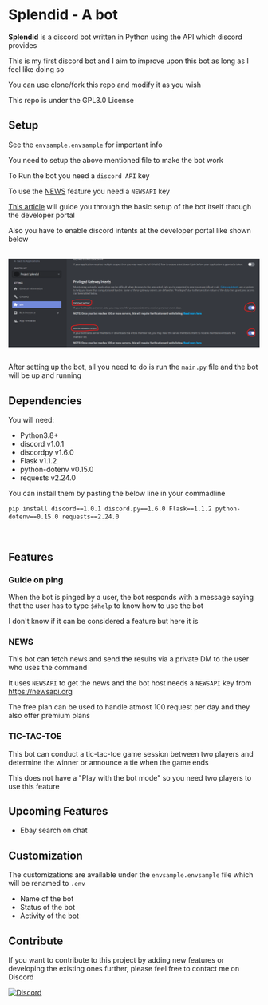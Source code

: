 # Splendid - A bot

**Splendid** is a discord bot written in Python using the API which discord provides

This is my first discord bot and I aim to improve upon this bot as long as I feel like doing so

You can use clone/fork this repo and modify it as you wish

This repo is under the GPL3.0 License

## Setup

See the `envsample.envsample` for important info

You need to setup the above mentioned file to make the bot work

To Run the bot you need a `discord API` key

To use the [NEWS](https://github.com/WatermelonSalt/Splendid-Discord_Bot#NEWS) feature you need a `NEWSAPI` key

[This article](https://www.freecodecamp.org/news/create-a-discord-bot-with-python/) will guide you through the basic setup of the bot itself through the developer portal

Also you have to enable discord intents at the developer portal like shown below

<br>
<img align="center" src="./Assets/Intents.png">

<br>After setting up the bot, all you need to do is run the `main.py` file and the bot will be up and running

## Dependencies

You will need:

* Python3.8+
* discord v1.0.1
* discordpy v1.6.0
* Flask v1.1.2
* python-dotenv v0.15.0
* requests v2.24.0

You can install them by pasting the below line in your commadline

```
pip install discord==1.0.1 discord.py==1.6.0 Flask==1.1.2 python-dotenv==0.15.0 requests==2.24.0
```
<br>

## Features

### Guide on ping

When the bot is pinged by a user, the bot responds with a message saying that the user has to type `$#help` to know how to use the bot

I don't know if it can be considered a feature but here it is

### NEWS

This bot can fetch news and send the results via a private DM to the user who uses the command

It uses `NEWSAPI` to get the news and the bot host needs a `NEWSAPI` key from https://newsapi.org

The free plan can be used to handle atmost 100 request per day and they also offer premium plans

### TIC-TAC-TOE

This bot can conduct a tic-tac-toe game session between two players and determine the winner or announce a tie when the game ends

This does not have a "Play with the bot mode" so you need two players to use this feature

## Upcoming Features

* Ebay search on chat

## Customization

The customizations are available under the `envsample.envsample` file which will be renamed to `.env`

* Name of the bot
* Status of the bot
* Activity of the bot

## Contribute

If you want to contribute to this project by adding new features or developing the existing ones further, please feel free to contact me on Discord

[![Discord](https://img.shields.io/badge/Discord-Visit-ff5500?labelColor=72269e&style=for-the-badge&logo=Discord&logoColor=#ffe600&logoWidth=20&link=https://discordapp.com/users/799197702281494601)](https://discordapp.com/users/799197702281494601)
